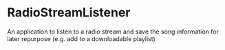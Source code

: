 # RadioStreamListener
An application to listen to a radio stream and save the song information for later repurpose (e.g. add to a downloadable playlist)
